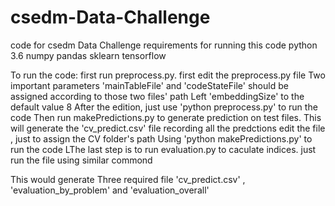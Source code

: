 # csedm-Data-Challenge
code for csedm Data Challenge
requirements for running this code
    python 3.6
    numpy
    pandas
    sklearn
    tensorflow
    
To run the code:
    first run preprocess.py. 
        first edit the preprocess.py file
        Two important parameters 'mainTableFile' and 'codeStateFile' should be assigned according to those two files' path
        Left 'embeddingSize' to the default value 8 
        After the edition, just use 'python preprocess.py' to run the code
    Then run makePredictions.py to generate prediction on test files. This will generate the 'cv_predict.csv' file recording all the predctions
        edit the file , just to assign the CV folder's path 
        Using 'python makePredictions.py' to run the code
    LThe last step is to run evaluation.py to caculate indices. 
        just run the file using similar commond
        
This would generate Three required file 'cv_predict.csv' , 'evaluation_by_problem' and 'evaluation_overall' 
